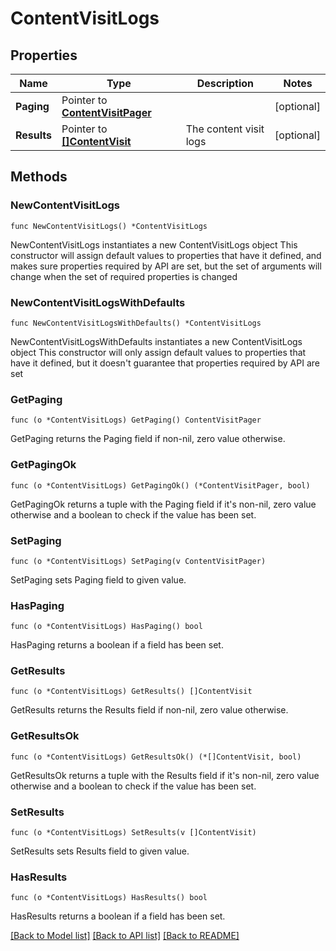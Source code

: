 # ContentVisitLogs

## Properties

Name | Type | Description | Notes
------------ | ------------- | ------------- | -------------
**Paging** | Pointer to [**ContentVisitPager**](ContentVisitPager.md) |  | [optional] 
**Results** | Pointer to [**[]ContentVisit**](ContentVisit.md) | The content visit logs  | [optional] 

## Methods

### NewContentVisitLogs

`func NewContentVisitLogs() *ContentVisitLogs`

NewContentVisitLogs instantiates a new ContentVisitLogs object
This constructor will assign default values to properties that have it defined,
and makes sure properties required by API are set, but the set of arguments
will change when the set of required properties is changed

### NewContentVisitLogsWithDefaults

`func NewContentVisitLogsWithDefaults() *ContentVisitLogs`

NewContentVisitLogsWithDefaults instantiates a new ContentVisitLogs object
This constructor will only assign default values to properties that have it defined,
but it doesn't guarantee that properties required by API are set

### GetPaging

`func (o *ContentVisitLogs) GetPaging() ContentVisitPager`

GetPaging returns the Paging field if non-nil, zero value otherwise.

### GetPagingOk

`func (o *ContentVisitLogs) GetPagingOk() (*ContentVisitPager, bool)`

GetPagingOk returns a tuple with the Paging field if it's non-nil, zero value otherwise
and a boolean to check if the value has been set.

### SetPaging

`func (o *ContentVisitLogs) SetPaging(v ContentVisitPager)`

SetPaging sets Paging field to given value.

### HasPaging

`func (o *ContentVisitLogs) HasPaging() bool`

HasPaging returns a boolean if a field has been set.

### GetResults

`func (o *ContentVisitLogs) GetResults() []ContentVisit`

GetResults returns the Results field if non-nil, zero value otherwise.

### GetResultsOk

`func (o *ContentVisitLogs) GetResultsOk() (*[]ContentVisit, bool)`

GetResultsOk returns a tuple with the Results field if it's non-nil, zero value otherwise
and a boolean to check if the value has been set.

### SetResults

`func (o *ContentVisitLogs) SetResults(v []ContentVisit)`

SetResults sets Results field to given value.

### HasResults

`func (o *ContentVisitLogs) HasResults() bool`

HasResults returns a boolean if a field has been set.


[[Back to Model list]](../README.md#documentation-for-models) [[Back to API list]](../README.md#documentation-for-api-endpoints) [[Back to README]](../README.md)


